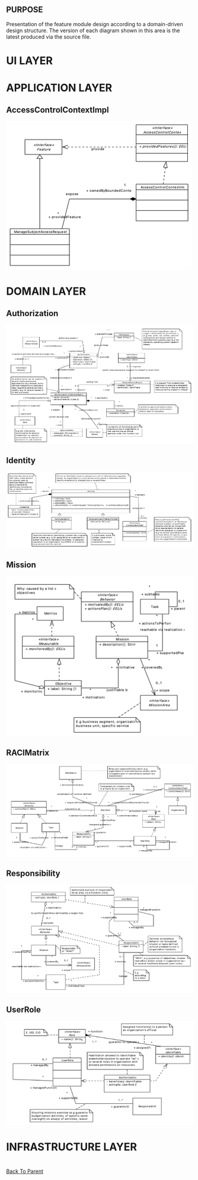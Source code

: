 ## PURPOSE
Presentation of the feature module design according to a domain-driven design structure.
The version of each diagram shown in this area is the latest produced via the source file.

# UI LAYER

# APPLICATION LAYER

## AccessControlContextImpl
![image](application/AccessControlContextImpl_description.PNG)

# DOMAIN LAYER

## Authorization
![image](domain/Authorization_description.PNG)
## Identity
![image](domain/Identity_description.PNG)
## Mission
![image](domain/Mission_description.PNG)
## RACIMatrix
![image](domain/RACIMatrix_description.PNG)
## Responsibility
![image](domain/Responsibility_description.PNG)
## UserRole
![image](domain/UserRole_description.PNG)

# INFRASTRUCTURE LAYER
#
[Back To Parent](../)
